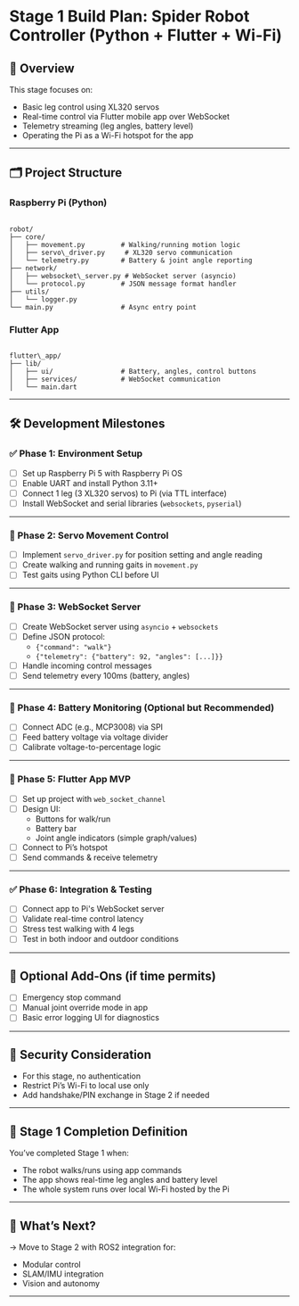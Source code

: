 # Stage 1 Build Plan: Spider Robot Controller (Python + Flutter + Wi-Fi)

## 🔰 Overview

This stage focuses on:
- Basic leg control using XL320 servos
- Real-time control via Flutter mobile app over WebSocket
- Telemetry streaming (leg angles, battery level)
- Operating the Pi as a Wi-Fi hotspot for the app

---

## 🗂️ Project Structure

### Raspberry Pi (Python)
```

robot/
├── core/
│   ├── movement.py         # Walking/running motion logic
│   ├── servo\_driver.py     # XL320 servo communication
│   └── telemetry.py        # Battery & joint angle reporting
├── network/
│   ├── websocket\_server.py # WebSocket server (asyncio)
│   └── protocol.py         # JSON message format handler
├── utils/
│   └── logger.py
└── main.py                 # Async entry point

```

### Flutter App
```

flutter\_app/
├── lib/
│   ├── ui/                 # Battery, angles, control buttons
│   ├── services/           # WebSocket communication
│   └── main.dart

```

---

## 🛠️ Development Milestones

### ✅ Phase 1: Environment Setup
- [ ] Set up Raspberry Pi 5 with Raspberry Pi OS
- [ ] Enable UART and install Python 3.11+
- [ ] Connect 1 leg (3 XL320 servos) to Pi (via TTL interface)
- [ ] Install WebSocket and serial libraries (`websockets`, `pyserial`)

---

### 🚶 Phase 2: Servo Movement Control
- [ ] Implement `servo_driver.py` for position setting and angle reading
- [ ] Create walking and running gaits in `movement.py`
- [ ] Test gaits using Python CLI before UI

---

### 📡 Phase 3: WebSocket Server
- [ ] Create WebSocket server using `asyncio` + `websockets`
- [ ] Define JSON protocol:
  - `{"command": "walk"}`  
  - `{"telemetry": {"battery": 92, "angles": [...]}}`
- [ ] Handle incoming control messages
- [ ] Send telemetry every 100ms (battery, angles)

---

### 🔋 Phase 4: Battery Monitoring (Optional but Recommended)
- [ ] Connect ADC (e.g., MCP3008) via SPI
- [ ] Feed battery voltage via voltage divider
- [ ] Calibrate voltage-to-percentage logic

---

### 📱 Phase 5: Flutter App MVP
- [ ] Set up project with `web_socket_channel`
- [ ] Design UI:
  - Buttons for walk/run
  - Battery bar
  - Joint angle indicators (simple graph/values)
- [ ] Connect to Pi’s hotspot
- [ ] Send commands & receive telemetry

---

### ✅ Phase 6: Integration & Testing
- [ ] Connect app to Pi's WebSocket server
- [ ] Validate real-time control latency
- [ ] Stress test walking with 4 legs
- [ ] Test in both indoor and outdoor conditions

---

## 🧩 Optional Add-Ons (if time permits)
- [ ] Emergency stop command
- [ ] Manual joint override mode in app
- [ ] Basic error logging UI for diagnostics

---

## 🔐 Security Consideration
- For this stage, no authentication
- Restrict Pi’s Wi-Fi to local use only
- Add handshake/PIN exchange in Stage 2 if needed

---

## 🚀 Stage 1 Completion Definition

You’ve completed Stage 1 when:
- The robot walks/runs using app commands
- The app shows real-time leg angles and battery level
- The whole system runs over local Wi-Fi hosted by the Pi

---

## 🧭 What’s Next?
→ Move to Stage 2 with ROS2 integration for:
- Modular control
- SLAM/IMU integration
- Vision and autonomy


---